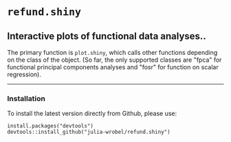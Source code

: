 # `refund.shiny`

## Interactive plots of functional data analyses..

The primary function is `plot.shiny`, which calls other functions depending on the class of the object. (So far, the only supported classes are "fpca" for functional principal components analyses and "fosr" for function on scalar regression).

---------------

### Installation

To install the latest version directly from Github, please use:
<pre><code>install.packages("devtools")
devtools::install_github("julia-wrobel/refund.shiny")
</code></pre>

